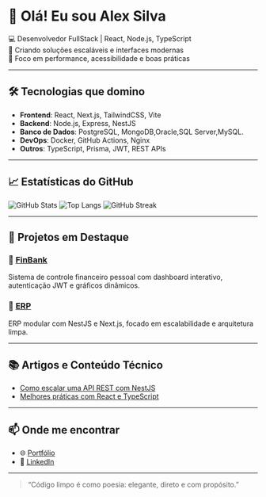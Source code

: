 # 👋 Olá! Eu sou Alex Silva

💻 Desenvolvedor FullStack | React, Node.js, TypeScript  
🚀 Criando soluções escaláveis e interfaces modernas  
🎯 Foco em performance, acessibilidade e boas práticas

---

## 🛠️ Tecnologias que domino

- **Frontend**: React, Next.js, TailwindCSS, Vite  
- **Backend**: Node.js, Express, NestJS  
- **Banco de Dados**: PostgreSQL, MongoDB,Oracle,SQL Server,MySQL.  
- **DevOps**: Docker, GitHub Actions, Nginx  
- **Outros**: TypeScript, Prisma, JWT, REST APIs

---

## 📈 Estatísticas do GitHub

![GitHub Stats](https://github-readme-stats.vercel.app/api?username=alexsilva&show_icons=true&theme=radical)
![Top Langs](https://github-readme-stats.vercel.app/api/top-langs/?username=alexsilva&layout=compact&theme=radical)
![GitHub Streak](https://github-readme-streak-stats.herokuapp.com/?user=alexsilva&theme=radical)

---

## 🚀 Projetos em Destaque

### 🔹 [FinBank](https://github.com/alexsilva/finbank)  
Sistema de controle financeiro pessoal com dashboard interativo, autenticação JWT e gráficos dinâmicos.

### 🔹 [ERP](https://github.com/alexsilva/echo-erp)  
ERP modular com NestJS e Next.js, focado em escalabilidade e arquitetura limpa.


---

## 📚 Artigos e Conteúdo Técnico

- [Como escalar uma API REST com NestJS](https://dev.to/alexsilva/nestjs-api-escalavel)
- [Melhores práticas com React e TypeScript](https://medium.com/@alexsilva/react-ts-best-practices)

---

## 📫 Onde me encontrar

- 🌐 [Portfólio](https://alexsilva.dev)  
- 💼 [LinkedIn](https://www.linkedin.com/in/alex-silva-64a87736/)  


---

> “Código limpo é como poesia: elegante, direto e com propósito.”  
